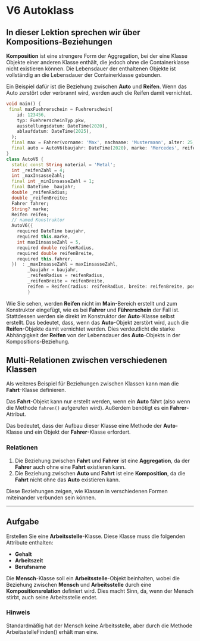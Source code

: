 # **V6 Autoklass**

## In dieser Lektion sprechen wir über **Kompositions-Beziehungen**

**Komposition** ist eine strengere Form der Aggregation, bei der eine Klasse Objekte einer anderen Klasse enthält, die jedoch ohne die Containerklasse nicht existieren können. Die Lebensdauer der enthaltenen Objekte ist vollständig an die Lebensdauer der Containerklasse gebunden.

Ein Beispiel dafür ist die Beziehung zwischen **Auto** und **Reifen**. Wenn das Auto zerstört oder verbrannt wird, werden auch die Reifen damit vernichtet.

```dart
void main() {
 final maxFuehrerschein = Fuehrerschein(
    id: 123456,
    typ: FuehrerscheinTyp.pkw,
    ausstellungsdatum: DateTime(2020),
    ablaufdatum: DateTime(2025),
  );
  final max = Fahrer(vorname: 'Max', nachname: 'Mustermann', alter: 25, fuehrerschein: maxFuehrerschein);
  final auto = AutoV6(baujahr: DateTime(2020), marke: 'Mercedes', reifenRadius: 28, reifenBreite: 18, fahrer: max);
}
class AutoV6 {
  static const String material = 'Metal';
  int _reifenZahl = 4;
  int _maxInsasseZahl;
  final int _minIinsasseZahl = 1;
  final DateTime _baujahr;
  double _reifenRadius;
  double _reifenBreite;
  Fahrer fahrer;
  String? marke;
  Reifen reifen;
  // named Konstruktor
  AutoV6({
    required DateTime baujahr,
    required this.marke,
    int maxIinsasseZahl = 5,
    required double reifenRadius,
    required double reifenBreite,
    required this.fahrer,
  })  : _maxInsasseZahl = maxIinsasseZahl,
        _baujahr = baujahr,
        _reifenRadius = reifenRadius,
        _reifenBreite = reifenBreite,
        reifen = Reifen(radius: reifenRadius, breite: reifenBreite, position: '');
        }
```

Wie Sie sehen, werden **Reifen** nicht im **Main**-Bereich erstellt und zum Konstruktor eingefügt, wie es bei **Fahrer** und **Führerschein** der Fall ist. Stattdessen werden sie direkt im Konstruktor der **Auto**-Klasse selbst erstellt. Das bedeutet, dass, wenn das **Auto**-Objekt zerstört wird, auch die **Reifen**-Objekte damit vernichtet werden. Dies verdeutlicht die starke Abhängigkeit der **Reifen** von der Lebensdauer des **Auto**-Objekts in der Kompositions-Beziehung.

## **Multi-Relationen zwischen verschiedenen Klassen**

Als weiteres Beispiel für Beziehungen zwischen Klassen kann man die **Fahrt**-Klasse definieren.

Das **Fahrt**-Objekt kann nur erstellt werden, wenn ein **Auto** fährt (also wenn die Methode `fahren()` aufgerufen wird). Außerdem benötigt es ein **Fahrer**-Attribut.

Das bedeutet, dass der Aufbau dieser Klasse eine Methode der **Auto**-Klasse und ein Objekt der **Fahrer**-Klasse erfordert.

### **Relationen**

1. Die Beziehung zwischen **Fahrt** und **Fahrer** ist eine **Aggregation**, da der **Fahrer** auch ohne eine **Fahrt** existieren kann.
2. Die Beziehung zwischen **Auto** und **Fahrt** ist eine **Komposition**, da die **Fahrt** nicht ohne das **Auto** existieren kann.

Diese Beziehungen zeigen, wie Klassen in verschiedenen Formen miteinander verbunden sein können.

---

## **Aufgabe**

Erstellen Sie eine **Arbeitsstelle**-Klasse. Diese Klasse muss die folgenden Attribute enthalten:

- **Gehalt**
- **Arbeitszeit**
- **Berufsname**

Die **Mensch**-Klasse soll ein **Arbeitsstelle**-Objekt beinhalten, wobei die Beziehung zwischen **Mensch** und **Arbeitsstelle** durch eine **Kompositionsrelation** definiert wird. Dies macht Sinn, da, wenn der Mensch stirbt, auch seine Arbeitsstelle endet.

### **Hinweis**

Standardmäßig hat der Mensch keine Arbeitsstelle, aber durch die Methode ArbeitsstelleFinden() erhält man eine.
